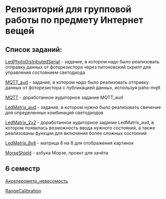 # Репозиторий для групповой работы по предмету Интернет вещей #

## Список заданий: ##
[LedPhotoDistributedSerial](LedPhotoDistributedSerial) - задание, в котором надо было реализовать отправку данных от фоторезистора через питоновский скрипт для управления состоянием светодиода

[MQTT_aud](MQTT_aud) - задание, в котором надо было реализовать отправку данных от фоторезистора с публикацией данных, используя paho-mqtt

[MQTT](MQTT) - доработанное аудиторное задание MQTT_aud

[LedMatrix_aud](LedMatrix_aud) - задание, в котором нужно было реализовать свечение для определенных комбинаций светодиодов

[LedMatrix_2x2](LedMatrix_2x2) - доработанное аудиторное задание LedMatrix_aud, в котором появилась возможность ввода нужного состояния, а также реализованы функции для включения более сложных состояний

[LedMatrix_8x8](LedMatrix_8x8) - матрица 8 на 8 для отображения картинок

[MorseShield](MorseShield) - азбука Морзе, проект для зачёта


## 6 семестр

[Акселерометр_невесомость](accelerometer_weightlessness)

[RangeCalibration](RangeCalibration)


